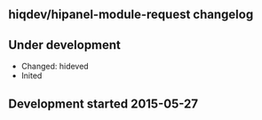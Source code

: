 hiqdev/hipanel-module-request changelog
---------------------------------------

## Under development

- Changed: hideved
- Inited

## Development started 2015-05-27

